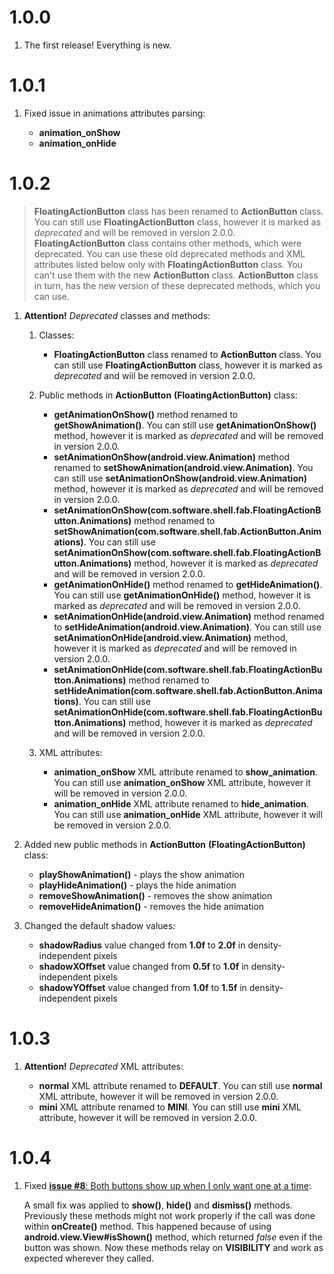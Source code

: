 # 1.0.0

1. The first release! Everything is new.

# 1.0.1

1. Fixed issue in animations attributes parsing:

	* **animation_onShow**
	* **animation_onHide**
	
# 1.0.2

> **FloatingActionButton** class has been renamed to **ActionButton** class. You can still use **FloatingActionButton** class, however it is  marked as *deprecated* and will be removed in version 2.0.0. **FloatingActionButton** class contains other methods, which were deprecated. You can use these old deprecated methods and XML attributes listed below only with **FloatingActionButton** class. You can't use them with the new **ActionButton** class.
> **ActionButton** class in turn, has the new version of these deprecated methods, which you can use.

1. **Attention!** *Deprecated* classes and methods:
	
    1. Classes:
    
    	* **FloatingActionButton** class renamed to **ActionButton** class.
        You can still use **FloatingActionButton** class, however it is marked as *deprecated* and wiil be removed in version 2.0.0.

	2. Public methods in **ActionButton** **(FloatingActionButton)** class:
    
    	* **getAnimationOnShow()** method renamed to **getShowAnimation()**.
        You can still use **getAnimationOnShow()** method, however it is marked as *deprecated* and will be removed in version 2.0.0.
        * **setAnimationOnShow(android.view.Animation)** method renamed to **setShowAnimation(android.view.Animation)**.
        You can still use **setAnimationOnShow(android.view.Animation)** method, however it is marked as *deprecated* and will be removed in version 2.0.0.
        * **setAnimationOnShow(com.software.shell.fab.FloatingActionButton.Animations)** method renamed to **setShowAnimation(com.software.shell.fab.ActionButton.Animations)**.
        You can still use **setAnimationOnShow(com.software.shell.fab.FloatingActionButton.Animations)** method, however it is marked as *deprecated* and will be removed in version 2.0.0.
        * **getAnimationOnHide()** method renamed to **getHideAnimation()**.
        You can still use **getAnimationOnHide()** method, however it is marked as *deprecated* and will be removed in version 2.0.0.
        * **setAnimationOnHide(android.view.Animation)** method renamed to **setHideAnimation(android.view.Animation)**.
        You can still use **setAnimationOnHide(android.view.Animation)** method, however it is marked as *deprecated* and will be removed in version 2.0.0.
        * **setAnimationOnHide(com.software.shell.fab.FloatingActionButton.Animations)** method renamed to **setHideAnimation(com.software.shell.fab.ActionButton.Animations)**.
        You can still use **setAnimationOnHide(com.software.shell.fab.FloatingActionButton.Animations)** method, however it is marked as *deprecated* and will be removed in version 2.0.0.
    
	3. XML attributes:
    
    	* **animation_onShow** XML attribute renamed to **show_animation**.
        You can still use **animation_onShow** XML attribute, however it will be removed in version 2.0.0.
        * **animation_onHide** XML attribute renamed to **hide_animation**.
        You can still use **animation_onHide** XML attribute, however it will be removed in version 2.0.0.
    
2. Added new public methods in **ActionButton** **(FloatingActionButton)** class:

	* **playShowAnimation()** - plays the show animation
	* **playHideAnimation()** - plays the hide animation
	* **removeShowAnimation()** - removes the show animation
	* **removeHideAnimation()** - removes the hide animation
    
3. Changed the default shadow values:

	* **shadowRadius** value changed from **1.0f** to **2.0f** in density-independent pixels
	* **shadowXOffset** value changed from **0.5f** to **1.0f** in density-independent pixels
	* **shadowYOffset** value changed from **1.0f** to **1.5f** in density-independent pixels
	
# 1.0.3

1. **Attention!** *Deprecated* XML attributes:

	* **normal** XML attribute renamed to **DEFAULT**.
    You can still use **normal** XML attribute, however it will be removed in version 2.0.0.
	* **mini** XML attribute renamed to **MINI**.
    You can still use **mini** XML attribute, however it will be removed in version 2.0.0.

# 1.0.4

1. Fixed [**issue #8**: Both buttons show up when I only want one at a time](https://github.com/shell-software/fab/issues/8):

	A small fix was applied to **show()**, **hide()** and **dismiss()** methods. Previously these methods might not work properly if the call was done within **onCreate()** method.
	This happened because of using **android.view.View#isShown()** method, which returned *false* even if the button was shown. Now these methods relay on **VISIBILITY** and work
	as expected wherever they called.